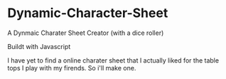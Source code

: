 # Dynamic-Character-Sheet
A Dynmaic Charater Sheet Creator
(with a dice roller)

Buildt with Javascript

I have yet to find a online charater sheet that I actually liked for the table tops I play with my firends. So i'll make one.  
